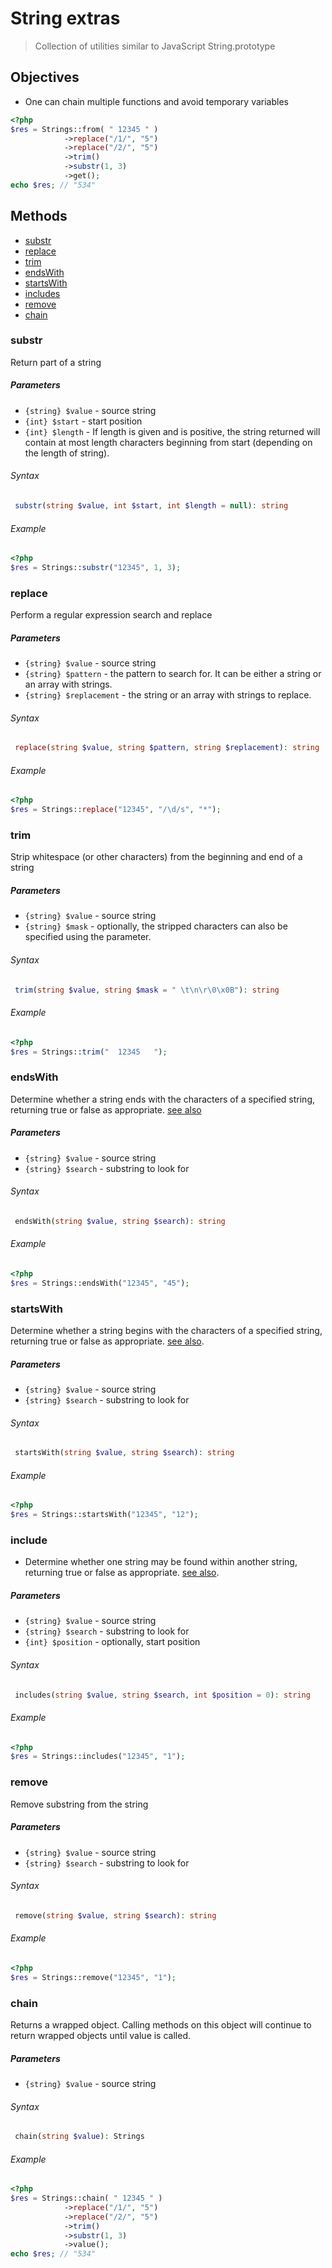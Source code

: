 # String extras
> Collection of utilities similar to JavaScript String.prototype

## Objectives

- One can chain multiple functions and avoid temporary variables

```php
<?php
$res = Strings::from( " 12345 " )
            ->replace("/1/", "5")
            ->replace("/2/", "5")
            ->trim()
            ->substr(1, 3)
            ->get();
echo $res; // "534"
```

## Methods

- [substr](#substr)
- [replace](#replace)
- [trim](#trim)
- [endsWith](#endsWith)
- [startsWith](#startsWith)
- [includes](#includes)
- [remove](#remove)
- [chain](#chain)


### substr
Return part of a string

##### Parameters
- `{string} $value` - source string
- `{int} $start` - start position
- `{int} $length` - If length is given and is positive, the string returned will contain at most length characters beginning from start (depending on the length of string).

###### Syntax
```php
 substr(string $value, int $start, int $length = null): string
```

###### Example
```php
<?php
$res = Strings::substr("12345", 1, 3);
```



### replace
Perform a regular expression search and replace

##### Parameters
- `{string} $value` - source string
- `{string} $pattern` - the pattern to search for. It can be either a string or an array with strings.
- `{string} $replacement` - the string or an array with strings to replace.

###### Syntax
```php
 replace(string $value, string $pattern, string $replacement): string
```

###### Example
```php
<?php
$res = Strings::replace("12345", "/\d/s", "*");
```

### trim
Strip whitespace (or other characters) from the beginning and end of a string

##### Parameters
- `{string} $value` - source string
- `{string} $mask` - optionally, the stripped characters can also be specified using the  parameter.

###### Syntax
```php
 trim(string $value, string $mask = " \t\n\r\0\x0B"): string
```

###### Example
```php
<?php
$res = Strings::trim("  12345   ");
```

### endsWith
Determine whether a string ends with the characters of a specified string, returning true or false as appropriate.
[see also](https://developer.mozilla.org/en-US/docs/Web/JavaScript/Reference/Global_Objects/String/endsWith)

##### Parameters
- `{string} $value` - source string
- `{string} $search` - substring to look for

###### Syntax
```php
 endsWith(string $value, string $search): string
```

###### Example
```php
<?php
$res = Strings::endsWith("12345", "45");
```

### startsWith
Determine whether a string begins with the characters of a specified string, returning true or false as appropriate.
[see also](https://developer.mozilla.org/en-US/docs/Web/JavaScript/Reference/Global_Objects/String/startsWith).

##### Parameters
- `{string} $value` - source string
- `{string} $search` - substring to look for

###### Syntax
```php
 startsWith(string $value, string $search): string
```

###### Example
```php
<?php
$res = Strings::startsWith("12345", "12");
```

### include
* Determine whether one string may be found within another string, returning true or false as appropriate.
[see also](https://developer.mozilla.org/en-US/docs/Web/JavaScript/Reference/Global_Objects/String/includes).

##### Parameters
- `{string} $value` - source string
- `{string} $search` - substring to look for
- `{int} $position` - optionally, start position

###### Syntax
```php
 includes(string $value, string $search, int $position = 0): string
```

###### Example
```php
<?php
$res = Strings::includes("12345", "1");
```

### remove
Remove substring from the string

##### Parameters
- `{string} $value` - source string
- `{string} $search` - substring to look for

###### Syntax
```php
 remove(string $value, string $search): string
```

###### Example
```php
<?php
$res = Strings::remove("12345", "1");
```


### chain
Returns a wrapped object. Calling methods on this object will continue to return wrapped objects until value is called.

##### Parameters
- `{string} $value` - source string

###### Syntax
```php
 chain(string $value): Strings
```

###### Example
```php
<?php
$res = Strings::chain( " 12345 " )
            ->replace("/1/", "5")
            ->replace("/2/", "5")
            ->trim()
            ->substr(1, 3)
            ->value();
echo $res; // "534"
```